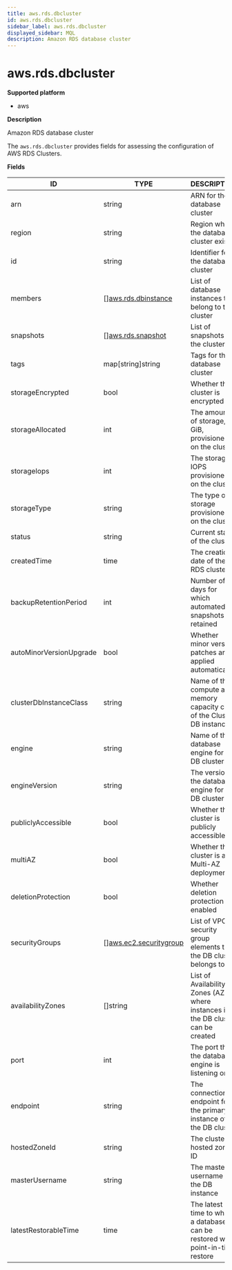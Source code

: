 ```yaml
---
title: aws.rds.dbcluster
id: aws.rds.dbcluster
sidebar_label: aws.rds.dbcluster
displayed_sidebar: MQL
description: Amazon RDS database cluster
---
```


# aws.rds.dbcluster

**Supported platform**

- aws

**Description**

Amazon RDS database cluster

The `aws.rds.dbcluster` provides fields for assessing the configuration of AWS RDS Clusters.

**Fields**

| ID                      | TYPE                                                        | DESCRIPTION                                                                       |
| ----------------------- | ----------------------------------------------------------- | --------------------------------------------------------------------------------- |
| arn                     | string                                                      | ARN for the database cluster                                                      |
| region                  | string                                                      | Region where the database cluster exists                                          |
| id                      | string                                                      | Identifier for the database cluster                                               |
| members                 | &#91;&#93;[aws.rds.dbinstance](aws.rds.dbinstance.md)       | List of database instances that belong to the cluster                             |
| snapshots               | &#91;&#93;[aws.rds.snapshot](aws.rds.snapshot.md)           | List of snapshots for the cluster                                                 |
| tags                    | map[string]string                                           | Tags for the database cluster                                                     |
| storageEncrypted        | bool                                                        | Whether the cluster is encrypted                                                  |
| storageAllocated        | int                                                         | The amount of storage, in GiB, provisioned on the cluster                         |
| storageIops             | int                                                         | The storage IOPS provisioned on the cluster                                       |
| storageType             | string                                                      | The type of storage provisioned on the cluster                                    |
| status                  | string                                                      | Current state of the cluster                                                      |
| createdTime             | time                                                        | The creation date of the RDS cluster                                              |
| backupRetentionPeriod   | int                                                         | Number of days for which automated snapshots are retained                         |
| autoMinorVersionUpgrade | bool                                                        | Whether minor version patches are applied automatically                           |
| clusterDbInstanceClass  | string                                                      | Name of the compute and memory capacity class of the Cluster DB instances         |
| engine                  | string                                                      | Name of the database engine for this DB cluster                                   |
| engineVersion           | string                                                      | The version of the database engine for this DB cluster                            |
| publiclyAccessible      | bool                                                        | Whether the cluster is publicly accessible                                        |
| multiAZ                 | bool                                                        | Whether the cluster is a Multi-AZ deployment                                      |
| deletionProtection      | bool                                                        | Whether deletion protection is enabled                                            |
| securityGroups          | &#91;&#93;[aws.ec2.securitygroup](aws.ec2.securitygroup.md) | List of VPC security group elements that the DB cluster belongs to                |
| availabilityZones       | &#91;&#93;string                                            | List of Availability Zones (AZs) where instances in the DB cluster can be created |
| port                    | int                                                         | The port that the database engine is listening on                                 |
| endpoint                | string                                                      | The connection endpoint for the primary instance of the DB cluster                |
| hostedZoneId            | string                                                      | The cluster hosted zone ID                                                        |
| masterUsername          | string                                                      | The master username for the DB instance                                           |
| latestRestorableTime    | time                                                        | The latest time to which a database can be restored with point-in-time restore    |
